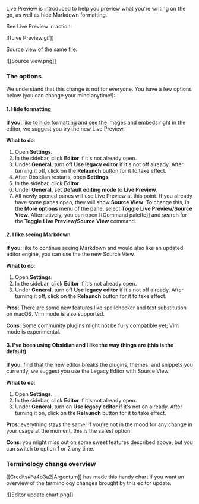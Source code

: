 Live Preview is introduced to help you preview what you're writing on the go, as well as hide Markdown formatting.

See Live Preview in action:

![[Live Preview.gif]]

Source view of the same file:

![[Source view.png]]

### The options

We understand that this change is not for everyone. You have a few options below (you can change your mind anytime!):

#### 1. Hide formatting

**If you**: like to hide formatting and see the images and embeds right in the editor, we suggest you try the new Live Preview.

**What to do**:

1. Open **Settings**.
2. In the sidebar, click **Editor** if it's not already open.
3. Under **General**, turn off **Use legacy editor** if it's not off already. After turning it off, click on the **Relaunch** button for it to take effect.
4. After Obsidian restarts, open **Settings**.
5. In the sidebar, click **Editor**.
6. Under **General**, set **Default editing mode** to **Live Preview**.
7. All newly opened panes will use Live Preview at this point. If you already have some panes open, they will show **Source View**. To change this, in the **More options** menu of the pane, select **Toggle Live Preview/Source View**. Alternatively, you can open [[Command palette]] and search for the **Toggle Live Preview/Source View** command.

#### 2. I like seeing Markdown

**If you**: like to continue seeing Markdown and would also like an updated editor engine, you can use the the new Source View.

**What to do**:

1. Open **Settings**.
2. In the sidebar, click **Editor** if it's not already open.
3. Under **General**, turn off **Use legacy editor** if it's not off already. After turning it off, click on the **Relaunch** button for it to take effect.

**Pros**: There are some new features like spellchecker and text substitution on macOS. Vim mode is also supported.

**Cons**: Some community plugins might not be fully compatible yet; Vim mode is experimental.

#### 3. I've been using Obsidian and I like the way things are (this is the default)

**If you**: find that the new editor breaks the plugins, themes, and snippets you currently, we suggest you use the Legacy Editor with Source View.

**What to do**:

1. Open **Settings**.
2. In the sidebar, click **Editor** if it's not already open.
3. Under **General**, turn on **Use legacy editor** if it's not on already. After turning it on, click on the **Relaunch** button for it to take effect.

**Pros**: everything stays the same! If you're not in the mood for any change in your usage at the moment, this is the safest option.

**Cons**: you might miss out on some sweet features described above, but you can switch to option 1 or 2 any time.

### Terminology change overview

[[Credits#^a4b3a2|Argentum]] has made this handy chart if you want an overview of the terminology changes brought by this editor update.

![[Editor update chart.png]]